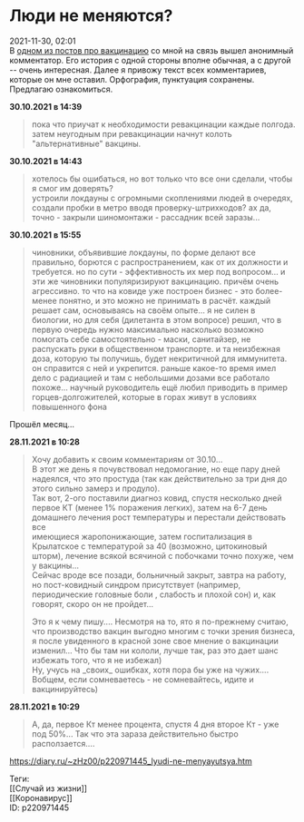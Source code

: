 Люди не меняются?
==================

   
 2021-11-30, 02:01   
  В  [одном из постов про вакцинацию](Как%20я%20прививался%20от%20коронавируса)  со мной на связь вышел анонимный комментатор. Его история с одной стороны вполне обычная, а с другой -- очень интересная. Далее я привожу текст всех комментариев, которые он мне оставил. Орфография, пунктуация сохранены. Предлагаю ознакомиться.   
   
  **30.10.2021 в 14:39**    
 
>  пока что приучат к необходимости ревакцинации каждые полгода.   
>  затем неугодным при ревакцинации начнут колоть "альтернативные" вакцины. 

  **30.10.2021 в 14:43**    
 
>  хотелось бы ошибаться, но вот только что все они сделали, чтобы я смог им доверять?   
>  устроили локдауны с огромными скоплениями людей в очередях, создали пробки в метро вводя проверку-штрихкодов? ах да, точно - закрыли шиномонтажи - рассадник всей заразы... 

  **30.10.2021 в 15:55**    
 
>  чиновники, объявившие локдауны, по форме делают все правильно, борются с распространением, как от их должности и требуется. но по сути - эффективность их мер под вопросом... и эти же чиновники популяризируют вакцинацию. причём очень агрессивно. то что на ковиде уже построен бизнес - это более-менее понятно, и это можно не принимать в расчёт. каждый решает сам, основываясь на своём опыте... я не силен в биологии, но для себя (дилетанта в этом вопросе) решил, что в первую очередь нужно максимально насколько возможно помогать себе самостоятельно - маски, санитайзер, не распускать руки в общественном транспорте. и та неизбежная доза, которую ты получишь, будет некритичной для иммунитета. он справится с ней и укрепится. раньше какое-то время имел дело с радиацией и там с небольшими дозами все работало похоже... научный руководитель ещё любил приводить в пример горцев-долгожителей, которые в горах живут в условиях повышенного фона 

   
 Прошёл месяц...   
   
  **28.11.2021 в 10:28**    
 
>  Хочу добавить к своим комментариям от 30.10...   
>  В этот же день я почувствовал недомогание, но еще пару дней надеялся, что это простуда (так как действительно за три дня до этого сильно замерз и продуло).   
>  Так вот, 2-ого поставили диагноз ковид, спустя несколько дней первое КТ (менее 1% поражения легких), затем на 6-7 день домашнего лечения рост температуры и перестали действовать все   
>  имеющиеся жаропонижающие, затем госпитализация в Крылатское с температурой за 40 (возможно, цитокиновый шторм), лечение всякой всячиной с побочками точно похуже, чем у вакцины...   
>  Сейчас вроде все позади, больничный закрыт, завтра на работу, но пост-ковидный синдром присутствует (например, периодические головные боли , слабость и плохой сон) и, как говорят, скоро он не пройдет...   
>    
>  Это я к чему пишу.... Несмотря на то, ято я по-прежнему считаю, что производство вакцин выгодно многим с точки зрения бизнеса, я после увиденного в красной зоне свое мнение о вакцинации изменил... Что бы там ни кололи, лучше так, раз это дает шанс избежать того, что я не избежал)   
>  Ну, учусь на \_своих\_ ошибках, хотя пора бы уже на чужих.... Вобщем, если сомневаетесь - не сомневайтесь, идите и вакцинируйтесь) 

  **28.11.2021 в 10:29**    
 
>  А, да, первое Кт менее процента, спустя 4 дня второе Кт - уже под 50%... Так что эта зараза действительно быстро расползается.... 

   
   
    
 <https://diary.ru/~zHz00/p220971445_lyudi-ne-menyayutsya.htm>   
   
 Теги:   
 [[Случай из жизни]]   
 [[Коронавирус]]   
 ID: p220971445